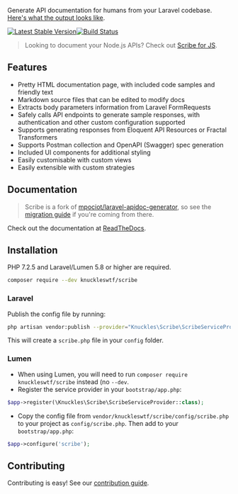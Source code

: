 
Generate API documentation for humans from your Laravel codebase. [Here's what the output looks like](https://shalvah.me/TheCensorshipAPI/).

[![Latest Stable Version](https://poser.pugx.org/knuckleswtf/scribe/v/stable)](https://packagist.org/packages/knuckleswtf/scribe)[![Build Status](https://travis-ci.com/knuckleswtf/scribe.svg?branch=master)](https://travis-ci.com/knuckleswtf/scribe)

> Looking to document your Node.js APIs? Check out [Scribe for JS](https://github.com/knuckleswtf/scribe-js).

## Features
- Pretty HTML documentation page, with included code samples and friendly text
- Markdown source files that can be edited to modify docs
- Extracts body parameters information from Laravel FormRequests
- Safely calls API endpoints to generate sample responses, with authentication and other custom configuration supported
- Supports generating responses from Eloquent API Resources or Fractal Transformers
- Supports Postman collection and OpenAPI (Swagger) spec generation
- Included UI components for additional styling
- Easily customisable with custom views
- Easily extensible with custom strategies

## Documentation
> Scribe is a fork of [mpociot/laravel-apidoc-generator](https://github.com/mpociot/laravel-apidoc-generator), so see the [migration guide](https://scribe.rtfd.io/en/latest/migrating.html) if you're coming from there.

Check out the documentation at [ReadTheDocs](http://scribe.rtfd.io/).

## Installation
PHP 7.2.5 and Laravel/Lumen 5.8 or higher are required.

```sh
composer require --dev knuckleswtf/scribe
```

### Laravel
Publish the config file by running:

```bash
php artisan vendor:publish --provider="Knuckles\Scribe\ScribeServiceProvider" --tag=scribe-config
```

This will create a `scribe.php` file in your `config` folder.

### Lumen
- When using Lumen, you will need to run `composer require knuckleswtf/scribe` instead (no `--dev`.
- Register the service provider in your `bootstrap/app.php`:

```php
$app->register(\Knuckles\Scribe\ScribeServiceProvider::class);
```

- Copy the config file from `vendor/knuckleswtf/scribe/config/scribe.php` to your project as `config/scribe.php`. Then add to your `bootstrap/app.php`:

```php
$app->configure('scribe');
```

## Contributing
Contributing is easy! See our [contribution guide](https://scribe.rtfd.io/en/latest/contributing.html).
